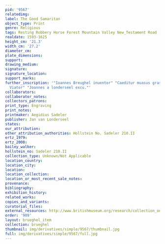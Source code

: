 ```yaml
---
pid: '9567'
relatedimg: 
label: The Good Samaritan
object_type: Print
genre: Religious
tags: Resting Robbery Horse Forest Mountain Valley New_Testament Road
realdate: 1593-1625
height_cm: '21.3'
width_cm: '27.2'
diameter_cm: 
plate_dimensions: 
support: 
drawing_medium: 
signature: 
signature_location: 
support_marks: 
further_inscription: '"Ioannes Breughel inuentor" "Caeditur muasus grassante latrone
  Viator" "Joannes a londerseel excu."'
collaborators: 
collaborator_notes: 
collectors_patrons: 
print_type: Engraving
print_notes: 
printmaker: Aegidius Sadeler
publisher: Jan van Londerseel
states: 
our_attribution: 
other_attribution_authorities: Hollstein No. Sadeler 210.II
ertz_1979: 
ertz_2008: 
bailey_walker: 
hollstein_no: Sadeler 210.II
collection_type: Unknown/Not Applicable
location_country: 
location_city: 
location: 
location_collection: 
location_or_most_recent_sale_notes: 
provenance: 
bibliography: 
exhibition_history: 
related_works: 
copies_and_variants: 
curatorial_files: 
external_resources: http://www.britishmuseum.org/research/collection_online/collection_object_details.aspx?assetId=690252001&objectId=3228594&partId=1
order: '909'
layout: brueghel_item
collection: brueghel
thumbnail: img/derivatives/simple/9567/thumbnail.jpg
full: img/derivatives/simple/9567/full.jpg
---
```

